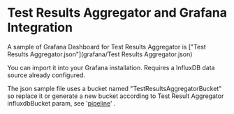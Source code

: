 # Test Results Aggregator and Grafana Integration

A sample of Grafana Dashboard for Test Results Aggregator is ["Test Results Aggregator.json"](grafana/Test Results Aggregator.json)

You can import it into your Grafana installation. Requires a InfluxDB data source already configured.
 
The json sample file uses a bucket named "TestResultsAggregatorBucket" so replace it or generate a new bucket according to Test Result Aggregator influxdbBucket param, see '[pipeline](README_Pipeline.md)' .